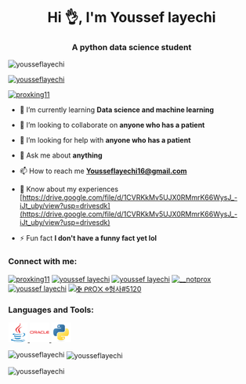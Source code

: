 <h1 align="center">Hi 👌, I'm Youssef layechi</h1>
<h3 align="center">A python data science student</h3>

<p align="left"> <img src="https://komarev.com/ghpvc/?username=yousseflayechi&label=Profile%20views&color=0e75b6&style=flat" alt="yousseflayechi" /> </p>

<p align="left"> <a href="https://github.com/ryo-ma/github-profile-trophy"><img src="https://github-profile-trophy.vercel.app/?username=yousseflayechi" alt="yousseflayechi" /></a> </p>

<p align="left"> <a href="https://twitter.com/proxking11" target="blank"><img src="https://img.shields.io/twitter/follow/proxking11?logo=twitter&style=for-the-badge" alt="proxking11" /></a> </p>

- 🌱 I’m currently learning **Data science and machine learning**

- 👯 I’m looking to collaborate on **anyone who has a patient**

- 🤝 I’m looking for help with **anyone who has a patient**

- 💬 Ask me about **anything**

- 📫 How to reach me **Yousseflayechi16@gmail.com**

- 📄 Know about my experiences [https://drive.google.com/file/d/1CVRKkMv5UJX0RMmrK66WysJ_-iJt_uby/view?usp=drivesdk](https://drive.google.com/file/d/1CVRKkMv5UJX0RMmrK66WysJ_-iJt_uby/view?usp=drivesdk)

- ⚡ Fun fact **I don't have a funny fact yet lol**

<h3 align="left">Connect with me:</h3>
<p align="left">
<a href="https://twitter.com/proxking11" target="blank"><img align="center" src="https://raw.githubusercontent.com/rahuldkjain/github-profile-readme-generator/master/src/images/icons/Social/twitter.svg" alt="proxking11" height="30" width="40" /></a>
<a href="https://linkedin.com/in/youssef layechi" target="blank"><img align="center" src="https://raw.githubusercontent.com/rahuldkjain/github-profile-readme-generator/master/src/images/icons/Social/linked-in-alt.svg" alt="youssef layechi" height="30" width="40" /></a>
<a href="https://fb.com/youssef layechi" target="blank"><img align="center" src="https://raw.githubusercontent.com/rahuldkjain/github-profile-readme-generator/master/src/images/icons/Social/facebook.svg" alt="youssef layechi" height="30" width="40" /></a>
<a href="https://instagram.com/__notprox" target="blank"><img align="center" src="https://raw.githubusercontent.com/rahuldkjain/github-profile-readme-generator/master/src/images/icons/Social/instagram.svg" alt="__notprox" height="30" width="40" /></a>
<a href="https://www.youtube.com/c/youssef layechi" target="blank"><img align="center" src="https://raw.githubusercontent.com/rahuldkjain/github-profile-readme-generator/master/src/images/icons/Social/youtube.svg" alt="youssef layechi" height="30" width="40" /></a>
<a href="https://discord.gg/✠ ᑭᖇO᙭ ✠형사#5120" target="blank"><img align="center" src="https://raw.githubusercontent.com/rahuldkjain/github-profile-readme-generator/master/src/images/icons/Social/discord.svg" alt="✠ ᑭᖇO᙭ ✠형사#5120" height="30" width="40" /></a>
</p>

<h3 align="left">Languages and Tools:</h3>
<p align="left"> <a href="https://www.java.com" target="_blank" rel="noreferrer"> <img src="https://raw.githubusercontent.com/devicons/devicon/master/icons/java/java-original.svg" alt="java" width="40" height="40"/> </a> <a href="https://www.oracle.com/" target="_blank" rel="noreferrer"> <img src="https://raw.githubusercontent.com/devicons/devicon/master/icons/oracle/oracle-original.svg" alt="oracle" width="40" height="40"/> </a> <a href="https://www.python.org" target="_blank" rel="noreferrer"> <img src="https://raw.githubusercontent.com/devicons/devicon/master/icons/python/python-original.svg" alt="python" width="40" height="40"/> </a> </p>

<p><img align="left" src="https://github-readme-stats.vercel.app/api/top-langs?username=yousseflayechi&show_icons=true&locale=en&layout=compact" alt="yousseflayechi" /></p>

<p>&nbsp;<img align="center" src="https://github-readme-stats.vercel.app/api?username=yousseflayechi&show_icons=true&locale=en" alt="yousseflayechi" /></p>

<p><img align="center" src="https://github-readme-streak-stats.herokuapp.com/?user=yousseflayechi&" alt="yousseflayechi" /></p>
